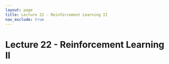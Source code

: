 ```yaml
---
layout: page
title: Lecture 22 - Reinforcement Learning II
nav_exclude: true
---
```


# Lecture 22 - Reinforcement Learning II
